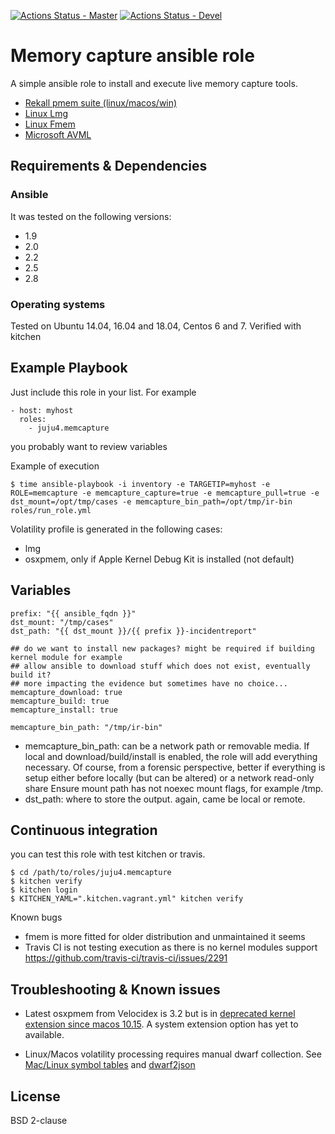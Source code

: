 [![Actions Status - Master](https://github.com/juju4/ansible-memcapture/workflows/AnsibleCI/badge.svg)](https://github.com/juju4/ansible-memcapture/actions?query=branch%3Amaster)
[![Actions Status - Devel](https://github.com/juju4/ansible-memcapture/workflows/AnsibleCI/badge.svg?branch=devel)](https://github.com/juju4/ansible-memcapture/actions?query=branch%3Adevel)

# Memory capture ansible role

A simple ansible role to install and execute live memory capture tools.

* [Rekall pmem suite (linux/macos/win)](https://github.com/google/rekall/releases)
* [Linux Lmg](https://github.com/halpomeranz/lmg)
* [Linux Fmem](http://hysteria.sk/~niekt0/foriana/fmem_current.tgz)
* [Microsoft AVML](https://github.com/microsoft/avml/)

## Requirements & Dependencies

### Ansible
It was tested on the following versions:
 * 1.9
 * 2.0
 * 2.2
 * 2.5
 * 2.8

### Operating systems

Tested on Ubuntu 14.04, 16.04 and 18.04, Centos 6 and 7.
Verified with kitchen

## Example Playbook

Just include this role in your list.
For example

```
- host: myhost
  roles:
    - juju4.memcapture
```

you probably want to review variables

Example of execution
```
$ time ansible-playbook -i inventory -e TARGETIP=myhost -e ROLE=memcapture -e memcapture_capture=true -e memcapture_pull=true -e dst_mount=/opt/tmp/cases -e memcapture_bin_path=/opt/tmp/ir-bin roles/run_role.yml
```

Volatility profile is generated in the following cases:
* lmg
* osxpmem, only if Apple Kernel Debug Kit is installed (not default)

## Variables

```
prefix: "{{ ansible_fqdn }}"
dst_mount: "/tmp/cases"
dst_path: "{{ dst_mount }}/{{ prefix }}-incidentreport"

## do we want to install new packages? might be required if building kernel module for example
## allow ansible to download stuff which does not exist, eventually build it?
## more impacting the evidence but sometimes have no choice...
memcapture_download: true
memcapture_build: true
memcapture_install: true

memcapture_bin_path: "/tmp/ir-bin"
```

* memcapture_bin_path: can be a network path or removable media. If local and
  download/build/install is enabled, the role will add everything necessary.
  Of course, from a forensic perspective, better if everything is setup either
  before locally (but can be altered) or a network read-only share
  Ensure mount path has not noexec mount flags, for example /tmp.
* dst_path: where to store the output. again, came be local or remote.

## Continuous integration

you can test this role with test kitchen or travis.
```
$ cd /path/to/roles/juju4.memcapture
$ kitchen verify
$ kitchen login
$ KITCHEN_YAML=".kitchen.vagrant.yml" kitchen verify
```

Known bugs
* fmem is more fitted for older distribution and unmaintained it seems
* Travis CI is not testing execution as there is no kernel modules support
https://github.com/travis-ci/travis-ci/issues/2291

## Troubleshooting & Known issues

* Latest osxpmem from Velocidex is 3.2 but is in [deprecated kernel extension since macos 10.15](https://developer.apple.com/support/kernel-extensions/). A system extension option has yet to available.

* Linux/Macos volatility processing requires manual dwarf collection. See [Mac/Linux symbol tables](https://volatility3.readthedocs.io/en/stable/symbol-tables.html#mac-linux-symbol-tables) and [dwarf2json](https://github.com/volatilityfoundation/dwarf2json/)

## License

BSD 2-clause
